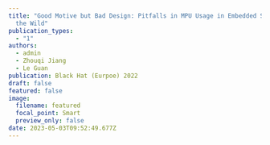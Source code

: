 ```yaml
---
title: "Good Motive but Bad Design: Pitfalls in MPU Usage in Embedded Systems in
  the Wild"
publication_types:
  - "1"
authors:
  - admin
  - Zhouqi Jiang
  - Le Guan
publication: Black Hat (Eurpoe) 2022
draft: false
featured: false
image:
  filename: featured
  focal_point: Smart
  preview_only: false
date: 2023-05-03T09:52:49.677Z
---
```

